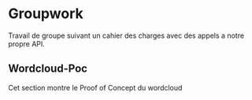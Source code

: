 # Groupwork
Travail de groupe suivant un cahier des charges avec des appels a notre propre API.

## Wordcloud-Poc
Cet section montre le Proof of Concept du wordcloud